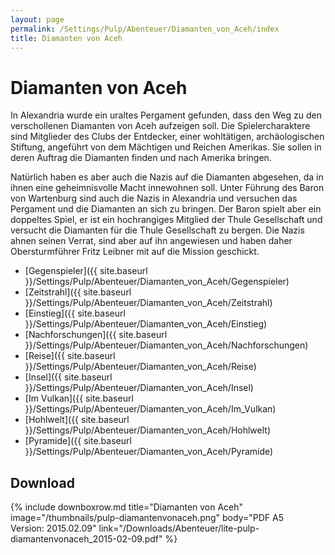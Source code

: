 ```yaml
---
layout: page
permalink: /Settings/Pulp/Abenteuer/Diamanten_von_Aceh/index
title: Diamanten von Aceh
---
```


# Diamanten von Aceh

In Alexandria wurde ein uraltes Pergament gefunden, dass den Weg zu den verschollenen Diamanten von Aceh aufzeigen soll. Die Spielercharaktere sind Mitglieder des Clubs der Entdecker, einer wohltätigen, archäologischen Stiftung, angeführt von dem Mächtigen und Reichen Amerikas. Sie sollen in deren Auftrag die Diamanten finden und nach Amerika bringen.

Natürlich haben es aber auch die Nazis auf die Diamanten abgesehen, da in ihnen eine geheimnisvolle Macht innewohnen soll. Unter Führung des Baron von Wartenburg sind auch die Nazis in Alexandria und versuchen das Pergament und die Diamanten an sich zu bringen. Der Baron spielt aber ein doppeltes Spiel, er ist ein hochrangiges Mitglied der Thule Gesellschaft und versucht die Diamanten für die Thule Gesellschaft zu bergen. Die Nazis ahnen seinen Verrat, sind aber auf ihn angewiesen und haben daher Obersturmführer Fritz Leibner mit auf die Mission geschickt.

- [Gegenspieler]({{ site.baseurl }}/Settings/Pulp/Abenteuer/Diamanten_von_Aceh/Gegenspieler)
- [Zeitstrahl]({{ site.baseurl }}/Settings/Pulp/Abenteuer/Diamanten_von_Aceh/Zeitstrahl)
- [Einstieg]({{ site.baseurl }}/Settings/Pulp/Abenteuer/Diamanten_von_Aceh/Einstieg)
- [Nachforschungen]({{ site.baseurl }}/Settings/Pulp/Abenteuer/Diamanten_von_Aceh/Nachforschungen)
- [Reise]({{ site.baseurl }}/Settings/Pulp/Abenteuer/Diamanten_von_Aceh/Reise)
- [Insel]({{ site.baseurl }}/Settings/Pulp/Abenteuer/Diamanten_von_Aceh/Insel)
- [Im Vulkan]({{ site.baseurl }}/Settings/Pulp/Abenteuer/Diamanten_von_Aceh/Im_Vulkan)
- [Hohlwelt]({{ site.baseurl }}/Settings/Pulp/Abenteuer/Diamanten_von_Aceh/Hohlwelt)
- [Pyramide]({{ site.baseurl }}/Settings/Pulp/Abenteuer/Diamanten_von_Aceh/Pyramide)

## Download

{% include downboxrow.md title="Diamanten von Aceh" image="/thumbnails/pulp-diamantenvonaceh.png" body="PDF A5<br/>Version: 2015.02.09" link="/Downloads/Abenteuer/lite-pulp-diamantenvonaceh_2015-02-09.pdf" %}
